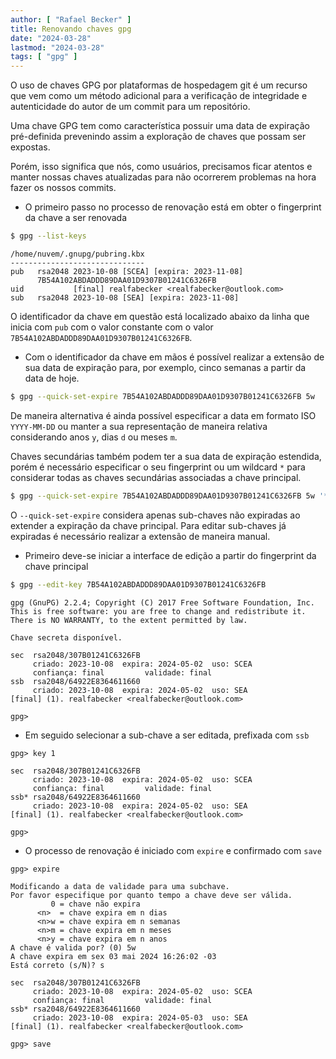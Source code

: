 ```yaml
---
author: [ "Rafael Becker" ]
title: Renovando chaves gpg
date: "2024-03-28"
lastmod: "2024-03-28"
tags: [ "gpg" ]
---
```


O uso de chaves GPG por plataformas de hospedagem git é um recurso que vem como um método adicional para a verificação
de integridade e autenticidade do autor de um commit para um repositório.

Uma chave GPG tem como característica possuir uma data de expiração pré-definida prevenindo assim a exploração de chaves
que possam ser expostas.

Porém, isso significa que nós, como usuários, precisamos ficar atentos e manter nossas chaves atualizadas para não
ocorrerem problemas na hora fazer os nossos commits.

* O primeiro passo no processo de renovação está em obter o fingerprint da chave a ser renovada

```bash
$ gpg --list-keys
```

```text
/home/nuvem/.gnupg/pubring.kbx
------------------------------
pub   rsa2048 2023-10-08 [SCEA] [expira: 2023-11-08]
      7B54A102ABDADDD89DAA01D9307B01241C6326FB
uid           [final] realfabecker <realfabecker@outlook.com>
sub   rsa2048 2023-10-08 [SEA] [expira: 2023-11-08]
```

O identificador da chave em questão está localizado abaixo da linha que inicia com `pub` com o valor constante com o
valor `7B54A102ABDADDD89DAA01D9307B01241C6326FB`.

* Com o identificador da chave em mãos é possível realizar a extensão de sua data de expiração para, por exemplo, cinco
  semanas a partir da data de hoje.

```bash
$ gpg --quick-set-expire 7B54A102ABDADDD89DAA01D9307B01241C6326FB 5w
```

De maneira alternativa é ainda possível especificar a data em formato ISO `YYYY-MM-DD` ou manter a sua representação de
maneira relativa considerando anos `y`, dias `d` ou meses `m`.

Chaves secundárias também podem ter a sua data de expiração estendida, porém é necessário especificar o seu fingerprint
ou um wildcard `*` para considerar todas as chaves secundárias associadas a chave principal.

```bash
$ gpg --quick-set-expire 7B54A102ABDADDD89DAA01D9307B01241C6326FB 5w '*'
```

O `--quick-set-expire` considera apenas sub-chaves não expiradas ao extender a expiração da chave principal. Para editar
sub-chaves já expiradas é necessário realizar a extensão de maneira manual.

* Primeiro deve-se iniciar a interface de edição a partir do fingerprint da chave principal

```bash
$ gpg --edit-key 7B54A102ABDADDD89DAA01D9307B01241C6326FB
```

```text
gpg (GnuPG) 2.2.4; Copyright (C) 2017 Free Software Foundation, Inc.
This is free software: you are free to change and redistribute it.
There is NO WARRANTY, to the extent permitted by law.

Chave secreta disponível.

sec  rsa2048/307B01241C6326FB
     criado: 2023-10-08  expira: 2024-05-02  uso: SCEA
     confiança: final         validade: final
ssb  rsa2048/64922E8364611660
     criado: 2023-10-08  expira: 2024-05-02  uso: SEA 
[final] (1). realfabecker <realfabecker@outlook.com>

gpg> 
```

* Em seguido selecionar a sub-chave a ser editada, prefixada com `ssb`

```text
gpg> key 1

sec  rsa2048/307B01241C6326FB
     criado: 2023-10-08  expira: 2024-05-02  uso: SCEA
     confiança: final         validade: final
ssb* rsa2048/64922E8364611660
     criado: 2023-10-08  expira: 2024-05-02  uso: SEA 
[final] (1). realfabecker <realfabecker@outlook.com>

gpg>
```

* O processo de renovação é iniciado com `expire` e confirmado com `save`

```text
gpg> expire

Modificando a data de validade para uma subchave.
Por favor especifique por quanto tempo a chave deve ser válida.
         0 = chave não expira
      <n>  = chave expira em n dias
      <n>w = chave expira em n semanas
      <n>m = chave expira em n meses
      <n>y = chave expira em n anos
A chave é valida por? (0) 5w
A chave expira em sex 03 mai 2024 16:26:02 -03
Está correto (s/N)? s

sec  rsa2048/307B01241C6326FB
     criado: 2023-10-08  expira: 2024-05-02  uso: SCEA
     confiança: final         validade: final
ssb* rsa2048/64922E8364611660
     criado: 2023-10-08  expira: 2024-05-03  uso: SEA 
[final] (1). realfabecker <realfabecker@outlook.com>

gpg> save
```
